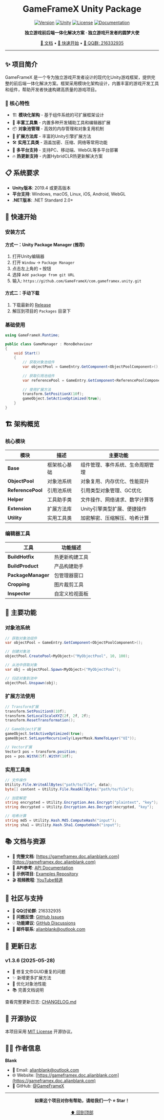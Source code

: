 ﻿<div align="center">

# GameFrameX Unity Package

[![Version](https://img.shields.io/badge/version-1.3.6-blue.svg)](https://github.com/GameFrameX/com.gameframex.unity)
[![Unity](https://img.shields.io/badge/Unity-2019.4+-green.svg)](https://unity3d.com/get-unity/download)
[![License](https://img.shields.io/badge/license-MIT-orange.svg)](LICENSE.md)
[![Documentation](https://img.shields.io/badge/docs-gameframex.doc.alianblank.com-brightgreen.svg)](https://gameframex.doc.alianblank.com)

**独立游戏前后端一体化解决方案 · 独立游戏开发者的圆梦大使**

[📖 文档](https://gameframex.doc.alianblank.com) • [🚀 快速开始](#快速开始) • [💬 QQ群: 216332935](https://qm.qq.com/cgi-bin/qm/qr?k=xxx)

</div>

---

## ✨ 项目简介

GameFrameX 是一个专为独立游戏开发者设计的现代化Unity游戏框架，提供完整的前后端一体化解决方案。框架采用模块化架构设计，内置丰富的游戏开发工具和组件，帮助开发者快速构建高质量的游戏项目。

### 🎯 核心特性

- 🏗️ **模块化架构** - 基于组件系统的可扩展框架设计
- 🔧 **丰富工具集** - 内置多种开发辅助工具和编辑器扩展
- 📦 **对象池管理** - 高效的内存管理和对象复用机制
- 🎨 **扩展方法库** - 丰富的Unity引擎扩展方法
- 🛠️ **实用工具类** - 涵盖加密、压缩、网络等常用功能
- 📱 **多平台支持** - 支持PC、移动端、WebGL等多平台部署
- 🔥 **热更新支持** - 内置HybridCLR热更新解决方案

## 📋 系统要求

- **Unity版本**: 2019.4 或更高版本
- **平台支持**: Windows, macOS, Linux, iOS, Android, WebGL
- **.NET版本**: .NET Standard 2.0+

## 🚀 快速开始

### 安装方式

#### 方式一：Unity Package Manager (推荐)

1. 打开Unity编辑器
2. 打开 `Window` → `Package Manager`
3. 点击左上角的 `+` 按钮
4. 选择 `Add package from git URL`
5. 输入: `https://github.com/GameFrameX/com.gameframex.unity.git`

#### 方式二：手动下载

1. 下载最新的 [Release](https://github.com/GameFrameX/com.gameframex.unity/releases)
2. 解压到项目的 `Packages` 目录下

### 基础使用

```csharp
using GameFrameX.Runtime;

public class GameManager : MonoBehaviour
{
    void Start()
    {
        // 获取对象池组件
        var objectPool = GameEntry.GetComponent<ObjectPoolComponent>();
        
        // 获取引用池组件
        var referencePool = GameEntry.GetComponent<ReferencePoolComponent>();
        
        // 使用扩展方法
        transform.SetPositionX(10f);
        gameObject.SetActiveOptimized(true);
    }
}
```

## 🏗️ 架构概览

### 核心模块

| 模块 | 描述 | 主要功能 |
|------|------|----------|
| **Base** | 框架核心基础 | 组件管理、事件系统、生命周期管理 |
| **ObjectPool** | 对象池系统 | 对象复用、内存优化、性能提升 |
| **ReferencePool** | 引用池系统 | 引用类型对象管理、GC优化 |
| **Helper** | 工具助手类 | 文件操作、网络请求、数学计算等 |
| **Extension** | 扩展方法库 | Unity引擎类型扩展、便捷操作 |
| **Utility** | 实用工具类 | 加密解密、压缩解压、哈希计算 |

### 编辑器工具

| 工具 | 功能描述 |
|------|----------|
| **BuildHotfix** | 热更新构建工具 |
| **BuildProduct** | 产品构建助手 |
| **PackageManager** | 包管理器窗口 |
| **Cropping** | 图片裁剪工具 |
| **Inspector** | 自定义检视面板 |

## 🔧 主要功能

### 对象池系统

```csharp
// 获取对象池组件
var objectPool = GameEntry.GetComponent<ObjectPoolComponent>();

// 创建对象池
objectPool.CreatePool<MyObject>("MyObjectPool", 10, 100);

// 从池中获取对象
var obj = objectPool.Spawn<MyObject>("MyObjectPool");

// 归还对象到池中
objectPool.Unspawn(obj);
```

### 扩展方法使用

```csharp
// Transform扩展
transform.SetPositionX(10f);
transform.SetLocalScaleXYZ(2f, 2f, 2f);
transform.ResetTransformation();

// GameObject扩展
gameObject.SetActiveOptimized(true);
gameObject.SetLayerRecursively(LayerMask.NameToLayer("UI"));

// Vector扩展
Vector3 pos = transform.position;
pos = pos.WithX(5f).WithY(10f);
```

### 实用工具类

```csharp
// 文件操作
Utility.File.WriteAllBytes("path/to/file", data);
byte[] content = Utility.File.ReadAllBytes("path/to/file");

// 加密解密
string encrypted = Utility.Encryption.Aes.Encrypt("plaintext", "key");
string decrypted = Utility.Encryption.Aes.Decrypt(encrypted, "key");

// 哈希计算
string md5 = Utility.Hash.Md5.ComputeHash("input");
string sha1 = Utility.Hash.Sha1.ComputeHash("input");
```

## 📚 文档与资源

- 📖 **完整文档**: [https://gameframex.doc.alianblank.com](https://gameframex.doc.alianblank.com)
- 🎯 **API参考**: [API Documentation](https://gameframex.doc.alianblank.com/api)
- 📝 **示例项目**: [Examples Repository](https://github.com/GameFrameX/Examples)
- 🎬 **视频教程**: [YouTube频道](https://youtube.com/gameframex)

## 🤝 社区与支持

- 💬 **QQ讨论群**: 216332935
- 🐛 **问题反馈**: [GitHub Issues](https://github.com/GameFrameX/com.gameframex.unity/issues)
- 💡 **功能建议**: [GitHub Discussions](https://github.com/GameFrameX/com.gameframex.unity/discussions)
- 📧 **邮件联系**: alianblank@outlook.com

## 🔄 更新日志

### v1.3.6 (2025-05-28)
- 🐛 修复文件GUID重复的问题
- ✨ 新增更多扩展方法
- 🔧 优化对象池性能
- 📚 完善文档说明

查看完整更新日志: [CHANGELOG.md](CHANGELOG.md)

## 📄 开源协议

本项目采用 [MIT License](LICENSE.md) 开源协议。

## 👨‍💻 作者信息

**Blank**
- 📧 Email: alianblank@outlook.com
- 🌐 Website: [https://gameframex.doc.alianblank.com](https://gameframex.doc.alianblank.com)
- 🐙 GitHub: [@GameFrameX](https://github.com/GameFrameX)

---

<div align="center">

**如果这个项目对你有帮助，请给我们一个 ⭐ Star！**

[⬆ 回到顶部](#gameframex-unity-package)

</div>
